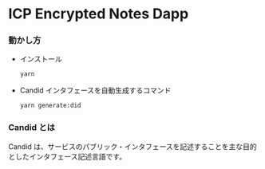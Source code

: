 # ICP Encrypted Notes Dapp

### 動かし方

- インストール

  ```bash
  yarn
  ```

- Candid インタフェースを自動生成するコマンド

  ```bash
  yarn generate:did
  ```

### Candid とは

Candid は、サービスのパブリック・インタフェースを記述することを主な目的としたインタフェース記述言語です。
